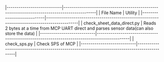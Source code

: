 |----------------------------|----------------------------------------------------------------------------------------------|
| File Name                  | Utility                                                                                      |
|----------------------------|----------------------------------------------------------------------------------------------|
| check_sheet_data_direct.py | Reads 2 bytes at a time from MCP UART direct and parses sensor data(can also store the data) |
|----------------------------|----------------------------------------------------------------------------------------------|
| check_sps.py               | Check SPS of MCP                                                                             |
|----------------------------|----------------------------------------------------------------------------------------------|

